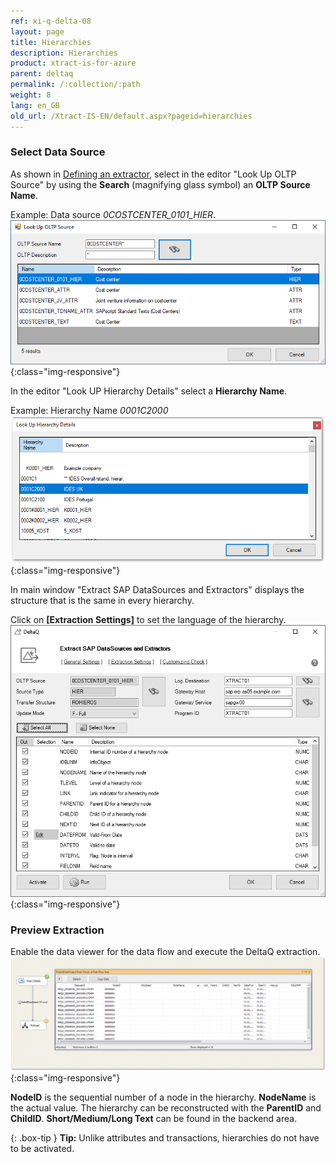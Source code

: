 ```yaml
---
ref: xi-q-delta-08
layout: page
title: Hierarchies
description: Hierarchies
product: xtract-is-for-azure
parent: deltaq
permalink: /:collection/:path
weight: 8
lang: en_GB
old_url: /Xtract-IS-EN/default.aspx?pageid=hierarchies
---
```

### Select Data Source
As shown in [Defining an extractor](./extraction-define), select in the editor "Look Up OLTP Source" by using the **Search** (magnifying glass symbol) an **OLTP Source Name**.

Example: Data source *0COSTCENTER_0101_HIER*.
![DeltaQ-Hierarchy-001](/img/content/DeltaQ-Hierarchy-001.png){:class="img-responsive"}

In the editor "Look UP Hierarchy Details" select a **Hierarchy Name**.

Example: Hierarchy Name *0001C2000*
![DeltaQ-Hierarchy-002](/img/content/DeltaQ-Hierarchy-002.png){:class="img-responsive"}

In main window "Extract SAP DataSources and Extractors" displays the structure that is the same in every hierarchy. 

Click on **[Extraction Settings]** to set the language of the hierarchy.
![DeltaQ-Hierarchy-003](/img/content/Deltaq-Hierarchy-Selected.png){:class="img-responsive"}

### Preview Extraction
Enable the data viewer for the data flow and execute the DeltaQ extraction.
![DeltaQ-Hierarchy-004](/img/content/xis/data_view_deltaQ_xtract_is.png){:class="img-responsive"}

**NodeID** is the sequential number of a node in the hierarchy.
**NodeName** is the actual value. The hierarchy can be reconstructed with the **ParentID** and **ChildID**.
**Short/Medium/Long Text** can be found in the backend area.

{: .box-tip }
**Tip:** Unlike attributes and transactions, hierarchies do not have to be activated.








